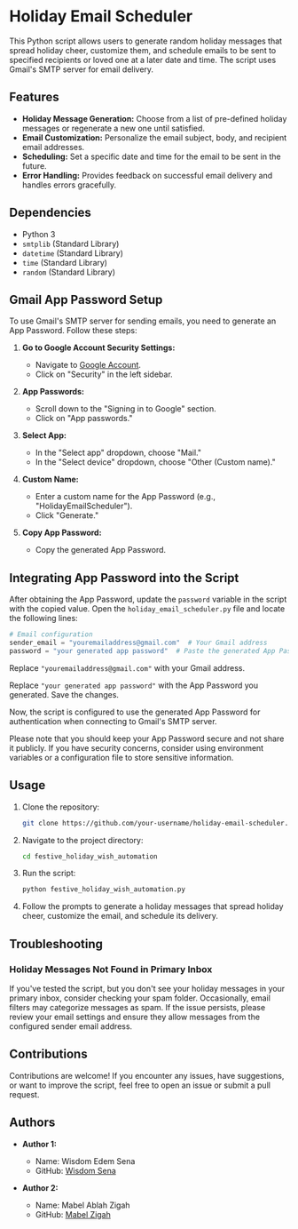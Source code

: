 # Holiday Email Scheduler

This Python script allows users to generate random holiday messages that spread holiday cheer, customize them, and schedule emails to be sent to specified recipients or loved one at a later date and time. The script uses Gmail's SMTP server for email delivery.

## Features

- **Holiday Message Generation:** Choose from a list of pre-defined holiday messages or regenerate a new one until satisfied.
- **Email Customization:** Personalize the email subject, body, and recipient email addresses.
- **Scheduling:** Set a specific date and time for the email to be sent in the future.
- **Error Handling:** Provides feedback on successful email delivery and handles errors gracefully.

## Dependencies

- Python 3
- `smtplib` (Standard Library)
- `datetime` (Standard Library)
- `time` (Standard Library)
- `random` (Standard Library)

## Gmail App Password Setup

To use Gmail's SMTP server for sending emails, you need to generate an App Password. Follow these steps:

1. **Go to Google Account Security Settings:**
   - Navigate to [Google Account](https://myaccount.google.com/).
   - Click on "Security" in the left sidebar.

2. **App Passwords:**
   - Scroll down to the "Signing in to Google" section.
   - Click on "App passwords."

3. **Select App:**
   - In the "Select app" dropdown, choose "Mail."
   - In the "Select device" dropdown, choose "Other (Custom name)."

4. **Custom Name:**
   - Enter a custom name for the App Password (e.g., "HolidayEmailScheduler").
   - Click "Generate."

5. **Copy App Password:**
   - Copy the generated App Password.

## Integrating App Password into the Script

After obtaining the App Password, update the `password` variable in the script with the copied value. Open the `holiday_email_scheduler.py` file and locate the following lines:

```python
# Email configuration
sender_email = "youremailaddress@gmail.com"  # Your Gmail address
password = "your generated app password"  # Paste the generated App Password here
```

Replace `"youremailaddress@gmail.com"` with your Gmail address.

Replace `"your generated app password"` with the App Password you generated. Save the changes.

Now, the script is configured to use the generated App Password for authentication when connecting to Gmail's SMTP server.

Please note that you should keep your App Password secure and not share it publicly. If you have security concerns, consider using environment variables or a configuration file to store sensitive information.

## Usage

1. Clone the repository:

   ```bash
   git clone https://github.com/your-username/holiday-email-scheduler.git](https://github.com/wisdomsena36/ALX_Holiday_Challenge.git
   ```

2. Navigate to the project directory:

   ```bash
   cd festive_holiday_wish_automation
   ```

3. Run the script:

   ```bash
   python festive_holiday_wish_automation.py
   ```

4. Follow the prompts to generate a holiday messages that spread holiday cheer, customize the email, and schedule its delivery.


## Troubleshooting

### Holiday Messages Not Found in Primary Inbox

If you've tested the script, but you don't see your holiday messages in your primary inbox, consider checking your spam folder. Occasionally, email filters may categorize messages as spam. If the issue persists, please review your email settings and ensure they allow messages from the configured sender email address.


## Contributions

Contributions are welcome! If you encounter any issues, have suggestions, or want to improve the script, feel free to open an issue or submit a pull request.

## Authors

- **Author 1:**
  - Name: Wisdom Edem Sena
  - GitHub: [Wisdom Sena](https://github.com/wisdomsena36)

- **Author 2:**
  - Name: Mabel Ablah Zigah
  - GitHub: [Mabel Zigah](https://github.com/mabrite)

